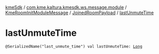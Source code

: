 [kmeSdk](../../../index.md) / [com.kme.kaltura.kmesdk.ws.message.module](../../index.md) / [KmeRoomInitModuleMessage](../index.md) / [JoinedRoomPayload](index.md) / [lastUnmuteTime](./last-unmute-time.md)

# lastUnmuteTime

`@SerializedName("last_unmute_time") val lastUnmuteTime: `[`Long`](https://kotlinlang.org/api/latest/jvm/stdlib/kotlin/-long/index.html)